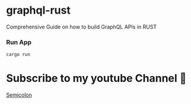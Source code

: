 # graphql-rust
Comprehensive Guide on how to build GraphQL APIs in RUST 


### Run App
```bash
cargo run
```

# Subscribe to my youtube Channel 🎥

[Semicolon](https://www.youtube.com/@Semicolon10)
